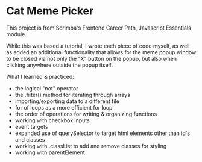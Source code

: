 # Cat Meme Picker

This project is from Scrimba's Frontend Career Path, Javascript Essentials module. 

While this was based a tutorial, I wrote each piece of code myself, as well as added an additional functionality that allows for the meme popup window to be closed via not only the "X" button on the popup, but also when clicking anywhere outside the popup itself. 

What I learned & practiced:
* the logical "not" operator
* the .filter() method for iterating through arrays
* importing/exporting data to a different file
* for of loops as a more efficient for loop
* the order of operations for writing & organizing functions
* working with checkbox inputs
* event targets
* expanded use of querySelector to target html elements other than id's and classes
* working with .classList to add and remove classes for styling
* working with parentElement
